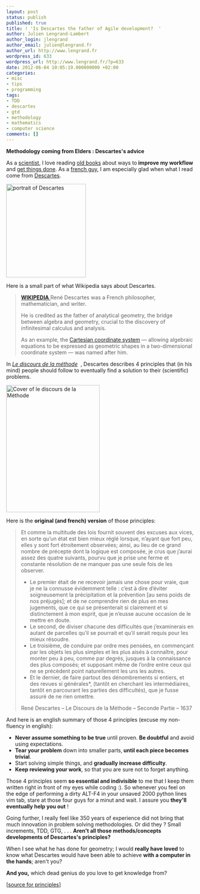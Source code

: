 ```yaml
---
layout: post
status: publish
published: true
title: ! 'Is Descartes the father of Agile development?  '
author: Julien Lengrand-Lambert
author_login: jlengrand
author_email: julien@lengrand.fr
author_url: http://www.lengrand.fr
wordpress_id: 633
wordpress_url: http://www.lengrand.fr/?p=633
date: 2012-06-04 10:05:19.000000000 +02:00
categories:
- misc
- tips
- programming
tags:
- TDD
- descartes
- gtd
- methodology
- mathematics
- computer science
comments: []
---
```

<strong>Methodology coming from Elders : Descartes's advice</strong>

As a <a title="job space" href="http://www.lengrand.fr/job-space/" target="_blank">scientist</a>, I love reading <a title="the art of war" href="http://www.amazon.com/The-Art-War-Sun-Tzu/dp/0385292163?tag=duckduckgo-d-20" target="_blank">old books</a> about ways to<strong> improve my workflow</strong> and <a title="GTD" href="http://www.davidco.com/" target="_blank">get things done</a>. As a <a title="aboutme" href="http://www.lengrand.fr/welcome-in-my-world/" target="_blank">french guy</a>, I am especially glad when what I read come from <a title="descartes wikipedia" href="https://en.wikipedia.org/wiki/Descartes" target="_blank">Descartes</a>.

<img title="Descartes" src="http://media.web.britannica.com/eb-media/33/8433-004-8E2D30AB.jpg" alt="portrait of Descartes" width="213" height="250" />

Here is a small part of what Wikipedia says about Descartes.
<blockquote><a title="wikipedia Descartes" href="https://en.wikipedia.org/wiki/Descartes" target="_blank"><strong>WIKIPEDIA</strong>
</a>René Descartes was a French philosopher, mathematician, and writer.

He is credited as the father of analytical geometry, the bridge between algebra and geometry, crucial to the discovery of infinitesimal calculus and analysis.

As an example, the <a title="Cartesian coordinate system" href="https://en.wikipedia.org/wiki/Cartesian_coordinate_system">Cartesian coordinate system</a> — allowing algebraic equations to be expressed as geometric shapes in a two-dimensional coordinate system — was named after him.</blockquote>


In <em><a title="Le discours de la méthode" href="https://fr.wikipedia.org/wiki/Discours_de_la_m%C3%A9thode" target="_blank">Le discours de la méthode</a></em>  , Descartes describes 4 principles that (in his mind) people should follow to eventually find a solution to their (scientific) problems.

<img title="Le discours de la méthode" src="https://dl.dropbox.com/u/4286043/00_Website/03_Images/Descartes_Discours_de_la_Methode.jpg" alt="Cover of le discours de la Méthode" width="250" height="340" />

Here is the <strong>original (and french) version</strong> of those principles:
<blockquote>
Et comme la multitude des lois fournit souvent des excuses aux vices, en sorte qu’un état est bien mieux réglé lorsque, n’ayant que fort peu, elles y sont fort étroitement observées; ainsi, au lieu de ce grand nombre de précepte dont la logique est composée, je crus que j’aurai assez des quatre suivants, pourvu que je prise une ferme et constante résolution de ne manquer pas une seule fois de les observer.
<ul>
	<li>Le premier était de ne recevoir jamais une chose pour vraie, que je ne la connusse évidemment telle : c’est à dire d’éviter soigneusement la précipitation et la prévention [au sens poids de nos préjugés]; et de ne comprendre rien de plus en mes jugements, que ce qui se présenterait si clairement et si distinctement à mon esprit, que je n’eusse aucune occasion de le mettre en doute.</li>
	<li>Le second, de diviser chacune des difficultés que j’examinerais en autant de parcelles qu’il se pourrait et qu’il serait requis pour les mieux résoudre.</li>
	<li>Le troisième, de conduire par ordre mes pensées, en commençant par les objets les plus simples et les plus aisés à connaître, pour monter peu à peu, comme par degrés, jusques à la connaissance des plus composés; et supposant même de l’ordre entre ceux qui ne se précèdent point naturellement les uns les autres.</li>
	<li>Et le dernier, de faire partout des dénombrements si entiers, et des revues si générales*, (tantôt en cherchant les intermédiaires, tantôt en parcourant les parties des difficultés), que je fusse assuré de ne rien omettre.</li>
</ul>

René Descartes – Le Discours de la Méthode – Seconde Partie – 1637

</blockquote>
And here is an english summary of those 4 principles (excuse my non-fluency in english):
<ul>
	<li><strong>Never assume something to be true</strong> until proven. <strong>Be doubtful</strong> and avoid using expectations.</li>
	<li><strong>Tear your problem</strong> down into smaller parts,<strong> until each piece becomes trivial</strong>.</li>
	<li>Start solving simple things, and <strong>gradually increase difficulty</strong>.</li>
	<li><strong>Keep reviewing your work</strong>, so that you are sure not to forget anything.</li>
</ul>

Those 4 principles seem <strong>so essential and indivisible</strong> to me that I keep them written right in front of my eyes while coding :).
So whenever you feel on the edge of performing a dirty ALT-F4 in your unsaved 2000 python lines vim tab, stare at those four guys for a minut and wait. I assure you <strong>they'll eventually help you out</strong> !

Going further, I really feel like 350 years of experience did not bring that much innovation in problem solving methodologies. Or did they ? Small increments, TDD, GTG, . . . <strong>Aren't all those methods/concepts developments of Descartes's principles?</strong>

When I see what he has done for geometry; I would <strong>really have loved</strong> to know what Descartes would have been able to achieve <strong>with a computer in the hands</strong>; aren't you?

<strong>And you,</strong> which dead genius do you love to get knowledge from?

[<a title="source for principles" href="http://www.philolog.fr/les-regles-de-la-methode-descartes/" target="_blank">source for principles</a>]
